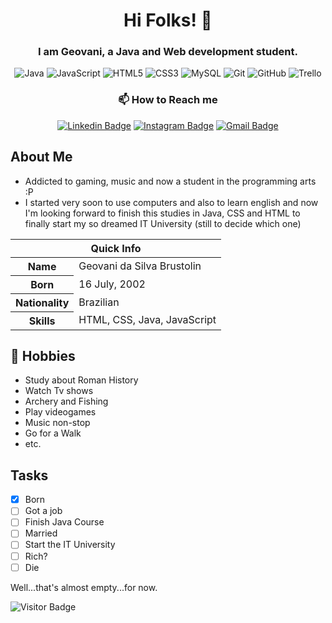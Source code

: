 <h1 align="center">Hi Folks! 👋</h1>
<h3 align="center">I am Geovani, a Java and Web development student.</h3>

<div align="center">

![Java](https://img.shields.io/badge/-java-E34A86?style=flat-square&logo=java)
![JavaScript](https://img.shields.io/badge/-JavaScript-black?style=flat-square&logo=javascript)
![HTML5](https://img.shields.io/badge/-HTML5-E34F26?style=flat-square&logo=html5&logoColor=white)
![CSS3](https://img.shields.io/badge/-CSS3-1572B6?style=flat-square&logo=css3)
![MySQL](https://img.shields.io/badge/-MySQL-white?style=flat-square&logo=mysql)
![Git](https://img.shields.io/badge/-Git-black?style=flat-square&logo=git)
![GitHub](https://img.shields.io/badge/-GitHub-181717?style=flat-square&logo=github)
![Trello](https://img.shields.io/badge/-Trello-0079BF?style=flat-square&logo=Trello&logoColor=white)

</div>

<h3 align="center">📫 How to Reach me</h3>

<div align="center">

[![Linkedin Badge](https://img.shields.io/badge/-geovanisilva-blue?style=flat-square&logo=Linkedin&logoColor=white&link=https://www.linkedin.com/in/geovani-da-silva-brustolin-278600235/)](https://www.linkedin.com/in/geovani-da-silva-brustolin-278600235/)
[![Instagram Badge](https://img.shields.io/badge/-neonvision2.0-purple?style=flat-square&logo=instagram&logoColor=white&link=https://instagram.com/neonvision2.0/)](https://instagram.com/neonvision2.0)
[![Gmail Badge](https://img.shields.io/badge/-rumblycactus3@gmail.com-c14438?style=flat-square&logo=Gmail&logoColor=white&link=mailto:rumblycactus3@gmail.com)](mailto:rumblycactus3@gmail.com)

</div>

## About Me

- Addicted to gaming, music and now a student in the programming arts :P
- I started very soon to use computers and also to learn english and now I'm looking forward to finish this studies in Java, CSS and HTML to finally start my so dreamed IT University (still to decide which one) 

<table>
<thead>
<tr>
<th colspan="2">Quick Info</th>
</tr>
</thead>
<tbody>
<tr><th scope='row'>Name</th><td>Geovani da Silva Brustolin</td></tr>
<tr><th scope='row'>Born</th><td><time datetime="2002-07-16 18:00">16 July, 2002</time></td></tr>
<tr><th scope='row'>Nationality</th><td>Brazilian</td></tr>
<tr><th scope='row'>Skills</th><td>HTML, CSS, Java, JavaScript</td></tr>
</tbody>
</table>


## 📅 Hobbies
- Study about Roman History
- Watch Tv shows
- Archery and Fishing
- Play videogames
- Music non-stop
- Go for a Walk
- etc.


## Tasks

- [x] Born
- [ ] Got a job
- [ ] Finish Java Course
- [ ] Married
- [ ] Start the IT University
- [ ] Rich?
- [ ] Die

Well...that's almost empty...for now.

![Visitor Badge](https://visitor-badge.laobi.icu/badge?page_id=Geo-Silva.Geo-Silva)

